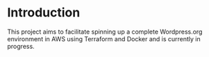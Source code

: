 # Introduction

This project aims to facilitate spinning up a complete Wordpress.org environment in AWS using Terraform and Docker and is currently in progress.